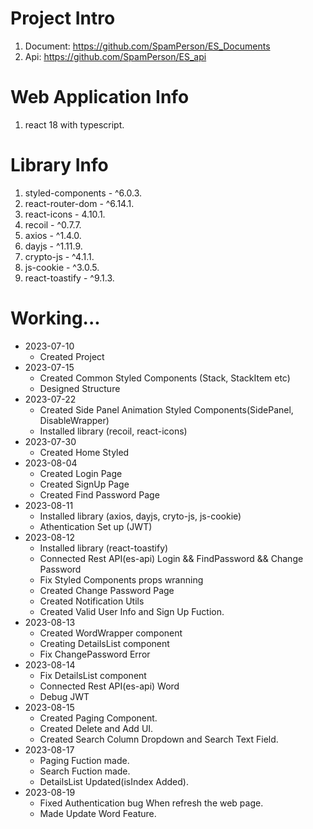 # Project Intro
1. Document: https://github.com/SpamPerson/ES_Documents
2. Api: https://github.com/SpamPerson/ES_api

# Web Application Info
1. react 18 with typescript.

# Library Info
1. styled-components - ^6.0.3.
2. react-router-dom - ^6.14.1.
3. react-icons - 4.10.1.
4. recoil - ^0.7.7.
5. axios - ^1.4.0.
6. dayjs - ^1.11.9.
7. crypto-js - ^4.1.1.
8. js-cookie - ^3.0.5.
9. react-toastify - ^9.1.3.

# Working...
+ 2023-07-10
  + Created Project  
+ 2023-07-15
  + Created Common Styled Components (Stack, StackItem etc)
  + Designed Structure
+ 2023-07-22
  + Created Side Panel Animation Styled Components(SidePanel, DisableWrapper)
  + Installed library (recoil, react-icons)
+ 2023-07-30
  + Created Home Styled
+ 2023-08-04
  + Created Login Page
  + Created SignUp Page
  + Created Find Password Page
+ 2023-08-11
  + Installed library (axios, dayjs, cryto-js, js-cookie)
  + Athentication Set up (JWT)
+ 2023-08-12
  + Installed library (react-toastify)
  + Connected Rest API(es-api) Login && FindPassword && Change Password
  + Fix Styled Components props wranning
  + Created Change Password Page
  + Created Notification Utils
  + Created Valid User Info and Sign Up Fuction.
+ 2023-08-13
  + Created WordWrapper component
  + Creating DetailsList component
  + Fix ChangePassword Error
+ 2023-08-14
  + Fix DetailsList component
  + Connected Rest API(es-api) Word
  + Debug JWT
+ 2023-08-15
  + Created Paging Component.
  + Created Delete and Add UI.
  + Created Search Column Dropdown and Search Text Field.
+ 2023-08-17
  + Paging Fuction made.
  + Search Fuction made.
  + DetailsList Updated(isIndex Added).
+ 2023-08-19
  + Fixed Authentication bug When refresh the web page.
  + Made Update Word Feature.
  